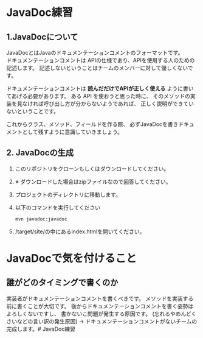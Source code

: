 # JavaDoc練習

## 1.JavaDocについて
JavaDocとはJavaのドキュメンテーションコメントのフォーマットです。  
ドキュメンテーションコメントは APIの仕様であり、APIを使用する人のための記述します。
記述しないということはチームのメンバーに対して優しくないです。

ドキュメンテーションコメントは **読んだだけでAPIが正しく使える** ように書いてあげる必要があります。
ある API を使おうと思った時に、
そのメソッドの実装を見なければ呼び出し方が分からないようであれば、
正しく説明ができていないということです。

これからクラス、メソッド、フィールドを作る際、
必ずJavaDocを書きドキュメントとして残すように意識していきましょう。

## 2. JavaDocの生成

1. このリポジトリをクローンもしくはダウンロードしてください。
1. ※ ダウンロードした場合はzipファイルなので回答してください。
1. プロジェクトのディレクトリに移動します。
1. 以下のコマンドを実行してください
    
    ``` sh
    mvn javadoc:javadoc
    ```

1. /target/site/の中にあるindex.htmlを開いてください。

# JavaDocで気を付けること

## 誰がどのタイミングで書くのか

実装者がドキュメンテーションコメントを書くべきです。
メソッドを実装する前に書くことが大切です。
後からドキュメンテーションコメントを書く姿勢はよろしくないですし、
書かないこ問題が発生する原因です。
(忘れるやめんどくさいなどの言い訳の発生原因) -> ドキュメンテーションコメントがないチームの完成します。# JavaDoc練習

